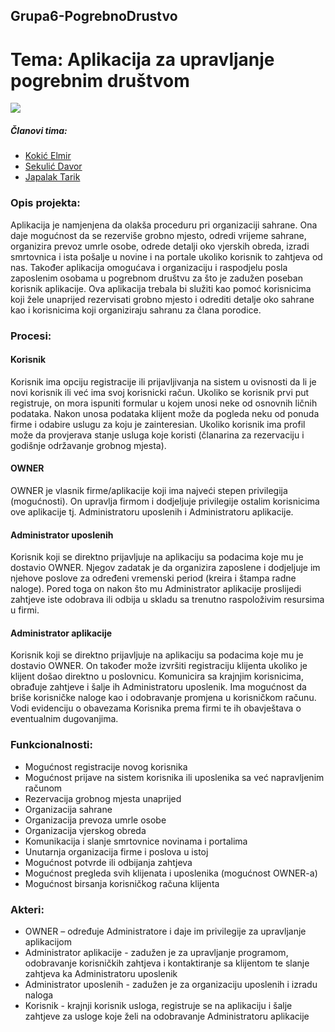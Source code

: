 ## Grupa6-PogrebnoDrustvo
# Tema: Aplikacija za upravljanje pogrebnim društvom

![](https://i.imgur.com/3muk3Hd.jpg)

##### Članovi tima:
- [Kokić Elmir](https://github.com/ekokic98)
- [Sekulić Davor](https://github.com/dsekulic1)
- [Japalak Tarik](https://github.com/tjapalak1)

### Opis projekta:
Aplikacija je namjenjena da olakša proceduru pri organizaciji sahrane. Ona daje mogućnost da se rezerviše grobno mjesto, odredi vrijeme sahrane, organizira prevoz umrle osobe, odrede detalji oko vjerskih obreda, izradi smrtovnica i ista pošalje u novine i na portale ukoliko korisnik to zahtjeva od nas.
Također aplikacija omogućava i organizaciju i raspodjelu posla zaposlenim osobama u pogrebnom društvu za što je zadužen poseban korisnik aplikacije. 
Ova aplikacija trebala bi služiti kao pomoć korisnicima koji žele unaprijed rezervisati grobno mjesto i odrediti detalje oko sahrane kao i korisnicima koji organiziraju sahranu za člana porodice.

### Procesi:

#### Korisnik
Korisnik ima opciju registracije ili prijavljivanja na sistem u ovisnosti da li je novi korisnik ili već ima svoj korisnicki račun. Ukoliko se korisnik prvi put registruje, on mora ispuniti formular u kojem unosi neke od osnovnih ličnih podataka. Nakon unosa podataka klijent može da pogleda neku od ponuda firme i odabire uslugu za koju je zainteresian. Ukoliko korisnik ima profil može da provjerava stanje usluga koje koristi (članarina za rezervaciju i godišnje održavanje grobnog mjesta).

#### OWNER
OWNER je vlasnik firme/aplikacije koji ima najveći stepen privilegija (mogućnosti). On upravlja firmom i dodjeljuje privilegije ostalim korisnicima ove aplikacije tj. Administratoru uposlenih i Administratoru aplikacije. 

#### Administrator uposlenih
Korisnik koji se direktno prijavljuje na aplikaciju sa podacima koje mu je dostavio OWNER. Njegov zadatak je da organizira zaposlene i dodjeljuje im njehove poslove za određeni vremenski period (kreira i štampa radne naloge). Pored toga on nakon što mu Administrator aplikacije proslijedi zahtjeve iste odobrava ili odbija u skladu sa trenutno raspoloživim resursima u firmi. 

#### Administrator aplikacije
Korisnik koji se direktno prijavljuje na aplikaciju sa podacima koje mu je dostavio OWNER. On također može izvršiti registraciju klijenta ukoliko je klijent došao direktno u poslovnicu. Komunicira sa krajnjim korisnicima, obrađuje zahtjeve i šalje ih Administratoru uposlenik. Ima mogućnost da briše korisničke naloge kao i odobravanje promjena u korisničkom računu. Vodi evidenciju o obavezama Korisnika prema firmi te ih obavještava o eventualnim dugovanjima.

### Funkcionalnosti:
+ Mogućnost registracije novog korisnika  
+ Mogućnost prijave na sistem korisnika ili uposlenika sa već napravljenim računom  
+ Rezervacija grobnog mjesta unaprijed
+ Organizacija sahrane
+ Organizacija prevoza umrle osobe
+ Organizacija vjerskog obreda
+ Komunikacija i slanje smrtovnice novinama i portalima
+ Unutarnja organizacija firme i poslova u istoj
+ Mogućnost potvrde ili odbijanja zahtjeva
+ Mogućnost pregleda svih klijenata i uposlenika (mogućnost OWNER-a)
+ Mogućnost birsanja korisničkog računa klijenta  

### Akteri:
+ OWNER – određuje Administratore i daje im privilegije za upravljanje aplikacijom
+ Administrator  aplikacije - zadužen je za upravljanje programom, odobravanje korisničkih zahtjeva i kontaktiranje sa klijentom te slanje zahtjeva ka Administratoru uposlenik
+ Administrator uposlenih - zadužen je za organizaciju uposlenih i izradu naloga 
+ Korisnik - krajnji korisnik usloga, registruje se na aplikaciju i šalje zahtjeve za usloge koje želi na odobravanje Administratoru aplikacije

